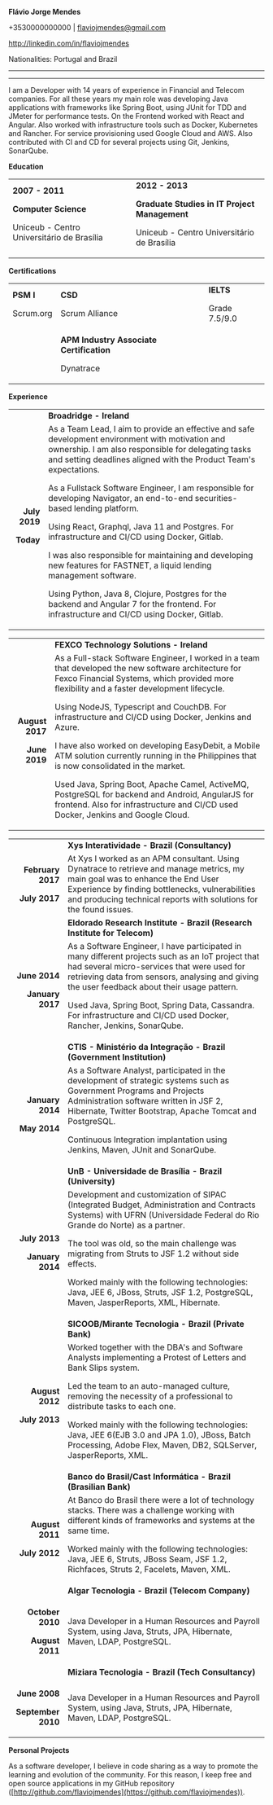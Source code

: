 **Flávio Jorge Mendes**

+3530000000000 | [flaviojmendes@gmail.com](mailto:flaviojmendes@gmail.com)

http://linkedin.com/in/flaviojmendes

Nationalities: Portugal and Brazil 

_______________________________________________

**	**

I am a Developer with 14 years of experience in Financial and Telecom companies. For all these years my main role was developing Java applications with frameworks like Spring Boot, using JUnit for TDD and JMeter for performance tests. On the Frontend worked with React and Angular. Also worked with infrastructure tools such as Docker, Kubernetes and Rancher. For service provisioning used Google Cloud and AWS. Also contributed with CI and CD for several projects using Git, Jenkins, SonarQube.

**Education**


<table>
  <tr>
   <td><strong>2007 - 2011</strong>
<p>
<strong>Computer Science</strong>
<p>
Uniceub - Centro Universitário de Brasília
   </td>
   <td><strong>2012 - 2013</strong>
<p>
<strong>Graduate Studies in IT Project Management</strong>
<p>
Uniceub - Centro Universitário de Brasília
   </td>
  </tr>
</table>


**Certifications**


<table>
  <tr>
   <td><strong>PSM I</strong>
<p>
Scrum.org
   </td>
   <td><strong>CSD</strong>
<p>
Scrum Alliance
   </td>
   <td><strong>IELTS</strong>
<p>
Grade 7.5/9.0
   </td>
  </tr>
  <tr>
   <td>
   </td>
   <td><strong>APM Industry Associate Certification</strong>
<p>
Dynatrace
   </td>
   <td>
   </td>
  </tr>
</table>


**Experience**


<table>
  <tr>
   <td>
   </td>
   <td><strong>Broadridge - Ireland</strong>
   </td>
  </tr>
  <tr>
   <td><p style="text-align: right">
<strong>July 2019</strong></p>

<p>
<p style="text-align: right">
<strong>Today</strong></p>

   </td>
   <td>As a Team Lead,  I aim to provide an effective and safe development environment with motivation and ownership.  I am also responsible for delegating tasks and setting deadlines aligned with the Product Team's expectations.
<p>
As a Fullstack Software Engineer,  I am responsible for developing Navigator, an end-to-end securities-based lending platform.
<p>
Using React, Graphql, Java 11 and Postgres.  For infrastructure and CI/CD using Docker, Gitlab.
<p>
I was also responsible for maintaining and developing new features for FASTNET, a liquid lending management software.
<p>
Using Python, Java 8, Clojure, Postgres for the backend and Angular 7 for the frontend. For infrastructure and CI/CD using Docker, Gitlab.
   </td>
  </tr>
</table>



<table>
  <tr>
   <td>
   </td>
   <td><strong>FEXCO Technology Solutions - Ireland</strong>
   </td>
  </tr>
  <tr>
   <td><p style="text-align: right">
<strong>August 2017</strong></p>

<p>
<p style="text-align: right">
<strong>June 2019</strong></p>

   </td>
   <td>As a Full-stack Software Engineer, I worked in a team that developed the new software architecture for Fexco Financial Systems, which provided more flexibility and a faster development lifecycle.
<p>
Using NodeJS, Typescript and CouchDB. For infrastructure and CI/CD using Docker, Jenkins and Azure.
<p>
I have also worked on developing EasyDebit, a Mobile ATM solution currently running in the Philippines that is now consolidated in the market. 
<p>
Used Java, Spring Boot, Apache Camel, ActiveMQ, PostgreSQL for backend and Android, AngularJS for frontend. Also for infrastructure and CI/CD used Docker, Jenkins and Google Cloud.
   </td>
  </tr>
</table>



<table>
  <tr>
   <td>
   </td>
   <td><strong>Xys Interatividade - Brazil (Consultancy)</strong>
   </td>
  </tr>
  <tr>
   <td><p style="text-align: right">
<strong>February 2017</strong></p>

<p>
<p style="text-align: right">
<strong>July 2017</strong></p>

   </td>
   <td>At Xys I worked as an APM consultant. Using Dynatrace to retrieve and manage metrics, my main goal was to enhance the End User Experience by finding bottlenecks, vulnerabilities and producing technical reports with solutions for the found issues.
   </td>
  </tr>
  <tr>
   <td>
   </td>
   <td><strong>Eldorado Research Institute - Brazil (Research Institute for Telecom)</strong>
   </td>
  </tr>
  <tr>
   <td><p style="text-align: right">
<strong>June 2014</strong></p>

<p>
<p style="text-align: right">
<strong>January 2017</strong></p>

   </td>
   <td>As a Software Engineer, I have participated in many different projects such as an IoT project that had several micro-services that were used for retrieving data from sensors, analysing and giving the user feedback about their usage pattern.
<p>
Used Java, Spring Boot, Spring Data, Cassandra. For infrastructure and CI/CD used Docker, Rancher, Jenkins, SonarQube.
   </td>
  </tr>
  <tr>
   <td>
   </td>
   <td><strong>CTIS - Ministério da Integração - Brazil (Government Institution)</strong>
   </td>
  </tr>
  <tr>
   <td><p style="text-align: right">
<strong>January 2014</strong></p>

<p>
<p style="text-align: right">
<strong>May 2014</strong></p>

   </td>
   <td>As a Software Analyst, participated in the development of strategic systems such as Government Programs and Projects Administration software written in JSF 2, Hibernate, Twitter Bootstrap, Apache Tomcat and PostgreSQL.
<p>
Continuous Integration implantation using Jenkins, Maven, JUnit and SonarQube.
   </td>
  </tr>
  <tr>
   <td>
   </td>
   <td><strong>UnB - Universidade de Brasília - Brazil (University)</strong>
   </td>
  </tr>
  <tr>
   <td><p style="text-align: right">
<strong>July 2013</strong></p>

<p>
<p style="text-align: right">
<strong>January 2014</strong></p>

   </td>
   <td>Development and customization of SIPAC (Integrated Budget, Administration and Contracts Systems) with UFRN (Universidade Federal do Rio Grande do Norte) as a partner.
<p>
The tool was old, so the main challenge was migrating from Struts to JSF 1.2 without side effects.
<p>
Worked mainly with the following technologies: Java, JEE 6, JBoss, Struts, JSF 1.2, PostgreSQL, Maven, JasperReports, XML, Hibernate.
   </td>
  </tr>
  <tr>
   <td>
   </td>
   <td><strong>SICOOB/Mirante Tecnologia - Brazil (Private Bank)</strong>
   </td>
  </tr>
  <tr>
   <td><p style="text-align: right">
<strong> August 2012</strong></p>

<p>
<p style="text-align: right">
<strong>July 2013</strong></p>

   </td>
   <td>Worked together with the DBA's and Software Analysts implementing a Protest of Letters and Bank Slips system.
<p>
Led the team to an auto-managed culture, removing the necessity of a professional to distribute tasks to each one.
<p>
Worked mainly with the following technologies: Java, JEE 6(EJB 3.0 and JPA 1.0), JBoss, Batch Processing, Adobe Flex, Maven, DB2, SQLServer, JasperReports, XML.
   </td>
  </tr>
  <tr>
   <td>
   </td>
   <td><strong>Banco do Brasil/Cast Informática - Brazil (Brasilian Bank)</strong>
   </td>
  </tr>
  <tr>
   <td><p style="text-align: right">
<strong>August 2011</strong></p>

<p>
<p style="text-align: right">
<strong>July 2012</strong></p>

   </td>
   <td>At Banco do Brasil there were a lot of technology stacks. There was a challenge working with different kinds of frameworks and systems at the same time.
<p>
Worked mainly with the following technologies: Java, JEE 6, Struts, JBoss Seam, JSF 1.2, Richfaces, Struts 2, Facelets, Maven, XML.
   </td>
  </tr>
  <tr>
   <td>
   </td>
   <td><strong>Algar Tecnologia - Brazil (Telecom Company)</strong>
   </td>
  </tr>
  <tr>
   <td><p style="text-align: right">
<strong>October 2010</strong></p>

<p>
<p style="text-align: right">
<strong>August 2011</strong></p>

   </td>
   <td>Java Developer in a Human Resources and Payroll System, using Java, Struts, JPA, Hibernate, Maven, LDAP, PostgreSQL.
   </td>
  </tr>
  <tr>
   <td>
   </td>
   <td><strong>Miziara Tecnologia - Brazil (Tech Consultancy)</strong>
   </td>
  </tr>
  <tr>
   <td><p style="text-align: right">
<strong>June 2008</strong></p>

<p>
<p style="text-align: right">
<strong>September 2010</strong></p>

   </td>
   <td>Java Developer in a Human Resources and Payroll System, using Java, Struts, JPA, Hibernate, Maven, LDAP, PostgreSQL.
   </td>
  </tr>
</table>


**Personal Projects**

As a software developer, I believe in code sharing as a way to promote the learning and evolution of the community. For this reason, I keep free and open source applications in my GitHub repository ([http://github.com/flaviojmendes](https://github.com/flaviojmendes)).
